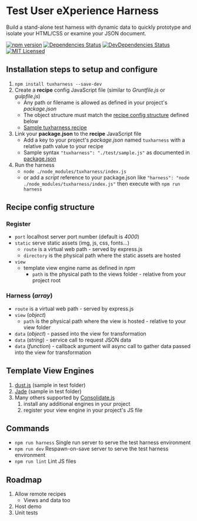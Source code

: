 # Test User eXperience Harness
Build a stand-alone test harness with dynamic data to quickly prototype and isolate your HTML/CSS or examine your JSON document.

[![npm version](https://badge.fury.io/js/tuxharness.svg)](http://badge.fury.io/js/tuxharness)
[![Dependencies Status](https://david-dm.org/danactive/tuxharness.svg)](https://david-dm.org/danactive/tuxharness)
[![DevDependencies Status](https://david-dm.org/danactive/tuxharness/dev-status.svg)](https://david-dm.org/danactive/tuxharness#info=devDependencies)
[![MIT Licensed](http://img.shields.io/badge/license-MIT-blue.svg?style=flat-square)](http://opensource.org/licenses/MIT)

## Installation steps to setup and configure
1. `npm install tuxharness --save-dev`
1. Create a **recipe** config JavaScript file (similar to *Gruntfile.js* or *gulpfile.js*)
	* Any path or filename is allowed as defined in your project's *package.json*
	* The object structure must match the [recipe config structure](#recipe-config-structure) defined below
	* [Sample tuxharness recipe](test/sample.js)
1. Link your **package.json** to the **recipe** JavaScript file
	* Add a key to your project's *package.json* named `tuxharness` with a relative path value to your recipe
	* Sample syntax `"tuxharness": "./test/sample.js"` as documented in [package.json](package.json)
1. Run the harness
	* `node ./node_modules/tuxharness/index.js`
	* or add a *script* reference to your package.json like `"harness": "node ./node_modules/tuxharness/index.js"` then execute with `npm run harness`

## Recipe config structure
### Register
* `port` localhost server port number (default is *4000*)
* `static` serve static assets (img, js, css, fonts...)
	* `route` is a virtual web path - served by express.js
	* `directory` is the physical path where the static assets are hosted
* `view`
	* template view engine name as defined in *npm*
		* `path` is the physical path to the views folder - relative from your project root

### Harness (*array*)
* `route` is a virtual web path - served by express.js
* `view` (*object*)
	* `path` is the physical path where the view is hosted - relative to your view folder
* `data` (*object*) - passed into the view for transformation
* `data` (*string*) - service call to request JSON data
* `data` (*function*) - callback argument will async call to gather data passed into the view for transformation

## Template View Engines
1. [dust.js](https://github.com/linkedin/dustjs) (sample in test folder) 
1. [Jade](https://github.com/jadejs/jade) (sample in test folder) 
1. Many others supported by [Consolidate.js](https://github.com/tj/consolidate.js)
	1. install any additional engines in your project
	1. register your view engine in your project's JS file

## Commands
* `npm run harness` Single run server to serve the test harness environment
* `npm run dev` Respawn-on-save server to serve the test harness environment
* `npm run lint` Lint JS files

## Roadmap
1. Allow remote recipes
	* Views and data too
1. Host demo
1. Unit tests